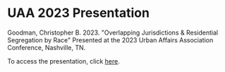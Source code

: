 # UAA 2023 Presentation

Goodman, Christopher B. 2023. "Overlapping Jurisdictions & Residential Segregation by Race" Presented at the 2023 Urban Affairs Association Conference, Nashville, TN.

To access the presentation, click [here](https://cbgoodman.github.io/uaa2023-presentation/goodman-uaa-2023.html).